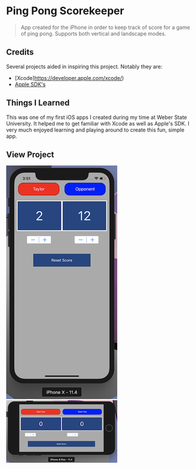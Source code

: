 # Ping Pong Scorekeeper
> App created for the iPhone in order to keep track of score for a game of ping pong. Supports both vertical and landscape modes.

## Credits
Several projects aided in inspiring this project. Notably they are:

- [Xcode]https://developer.apple.com/xcode/)
- [Apple SDK's](https://developer.apple.com/documentation/)

## Things I Learned
This was one of my first iOS apps I created during my time at Weber State University. It helped me to get familiar with Xcode as well as Apple's SDK. I very much enjoyed learning and playing around to create this fun, simple app.

## View Project
![Vertical View](images/verticalview.png) ![Horizontal View](images/horizontalview.png)
